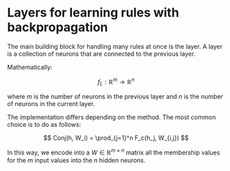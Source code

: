 # Layers for learning rules with backpropagation

The main building block for handling many rules at once is the layer. A layer is a collection of neurons that are connected to the previous layer.

Mathematically:

$$ f_L : \mathbb{R}^{m} \rightarrow \mathbb{R}^{n} $$

where $m$ is the number of neurons in the previous layer and $n$ is the number of neurons in the current layer.

The implementation differs depending on the method. The most common choice is to do as follows:

$$
Conj(h, W_i) = \prod_{j=1}^n F_c(h_j, W_{i,j})
$$

In this way, we encode into a $W \in \mathbb{R}^{m \times n}$ matrix all the membership values for the $m$ input values into the $n$ hidden neurons.